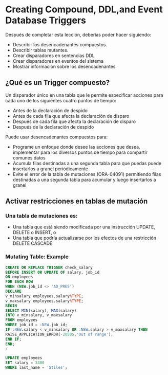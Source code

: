 # Creating Compound, DDL,and Event Database Triggers
Después de completar esta lección, deberías poder hacer
siguiendo:
- Describir los desencadenantes compuestos.
- Describir tablas mutantes.
- Crear disparadores en sentencias DDL
- Crear disparadores en eventos del sistema
- Mostrar información sobre los desencadenantes

## ¿Qué es un Trigger compuesto?
Un disparador único en una tabla que le permite especificar acciones para cada uno de los siguientes cuatro puntos de tiempo:
- Antes de la declaración de despido
- Antes de cada fila que afecta la declaración de disparo
- Después de cada fila que afecta la declaración de disparo
- Después de la declaración de despido


Puede usar desencadenantes compuestos para:
- Programe un enfoque donde desee las acciones que desea. implementar para los diversos puntos de tiempo para compartir comunes datos
- Acumula filas destinadas a una segunda tabla para que puedas puede insertarlos a granel periódicamente
- Evite el error de la tabla de mutaciones (ORA-04091) permitiendo filas destinadas a una segunda tabla para acumular y luego insertarlos a granel



## Activar restricciones en tablas de mutación
### Una tabla de mutaciones es:
- Una tabla que está siendo modificada por una instrucción UPDATE, DELETE o INSERT, o
- Una tabla que podría actualizarse por los efectos de una restricción DELETE CASCADE
### Mutating Table: Example

```sql
CREATE OR REPLACE TRIGGER check_salary
BEFORE INSERT OR UPDATE OF salary, job_id
ON employees
FOR EACH ROW
WHEN (NEW.job_id <> 'AD_PRES')
DECLARE
v_minsalary employees.salary%TYPE;
v_maxsalary employees.salary%TYPE;
BEGIN
SELECT MIN(salary), MAX(salary)
INTO v_minsalary, v_maxsalary
FROM employees
WHERE job_id = :NEW.job_id;
IF :NEW.salary < v_minsalary OR :NEW.salary > v_maxsalary THEN
RAISE_APPLICATION_ERROR(-20505,'Out of range');
END IF;
END;
/
```

```sql
UPDATE employees
SET salary = 3400
WHERE last_name = 'Stiles';
```
